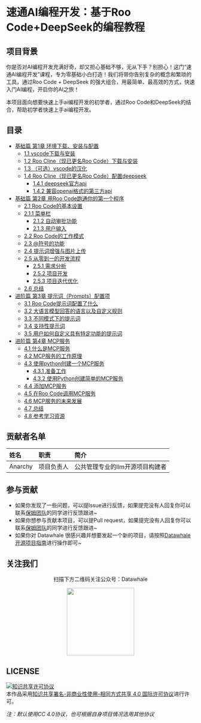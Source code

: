 # 速通AI编程开发：基于Roo Code+DeepSeek的编程教程

## 项目背景

你是否对AI编程开发充满好奇，却又担心基础不够，无从下手？别担心！这门“速通AI编程开发”课程，专为零基础小白打造！我们将带你告别复杂的概念和繁琐的工具，通过Roo Code + DeepSeek 的强大组合，用最简单、最高效的方式，快速入门AI编程，开启你的AI之旅！

本项目面向想要快速上手ai编程开发的初学者，通过Roo Code和DeepSeek的结合，帮助初学者快速上手ai编程开发。

## 目录
- [基础篇 第1章 环境下载、安装与配置](https://github.com/datawhalechina/smart-dev/blob/main/docs/chapter1/chapter1.md)
  - [1.1 vscode下载与安装](https://github.com/datawhalechina/smart-dev/blob/main/docs/chapter1/chapter1.md)
  - [1.2 Roo Cline（现已更名Roo Code）下载与安装](https://github.com/datawhalechina/smart-dev/blob/main/docs/chapter1/chapter1.md)
  - [1.3 （可选）vscode的汉化](https://github.com/datawhalechina/smart-dev/blob/main/docs/chapter1/chapter1.md)
  - [1.4 Roo Cline（现已更名Roo Code）配置deepseek](https://github.com/datawhalechina/smart-dev/blob/main/docs/chapter1/chapter1.md)
    - [1.4.1 deepseek官方api](https://github.com/datawhalechina/smart-dev/blob/main/docs/chapter1/chapter1.md)
    - [1.4.2 兼容openai格式的第三方api](https://github.com/datawhalechina/smart-dev/blob/main/docs/chapter1/chapter1.md)
- [基础篇 第2章 用Roo Code跑通你的第一个程序](https://github.com/datawhalechina/smart-dev/blob/main/docs/chapter2/chapter2.md)
  - [2.1 Roo Code的基本设置](https://github.com/datawhalechina/smart-dev/blob/main/docs/chapter2/chapter2.md)
  - [2.1.1 菜单栏](https://github.com/datawhalechina/smart-dev/blob/main/docs/chapter2/chapter2.md)
    - [2.1.2 自动审批功能](https://github.com/datawhalechina/smart-dev/blob/main/docs/chapter2/chapter2.md)
    - [2.1.3 用户输入](https://github.com/datawhalechina/smart-dev/blob/main/docs/chapter2/chapter2.md)
  - [2.2 Roo Code的工作模式](https://github.com/datawhalechina/smart-dev/blob/main/docs/chapter2/chapter2.md)
  - [2.3 @符号的功能](https://github.com/datawhalechina/smart-dev/blob/main/docs/chapter2/chapter2.md)
  - [2.4 提示词增强与图片上传](https://github.com/datawhalechina/smart-dev/blob/main/docs/chapter2/chapter2.md)
  - [2.5 从零到一的开发流程](https://github.com/datawhalechina/smart-dev/blob/main/docs/chapter2/chapter2.md)
    - [2.5.1 需求分析](https://github.com/datawhalechina/smart-dev/blob/main/docs/chapter2/chapter2.md)
    - [2.5.2 项目开发](https://github.com/datawhalechina/smart-dev/blob/main/docs/chapter2/chapter2.md)
    - [2.5.3 项目迭代优化](https://github.com/datawhalechina/smart-dev/blob/main/docs/chapter2/chapter2.md)
  - [2.6 总结](https://github.com/datawhalechina/smart-dev/blob/main/docs/chapter2/chapter2.md)
- [进阶篇 第3章 提示词（Prompts）配置项](https://github.com/datawhalechina/smart-dev/blob/main/docs/chapter3/chapter3.md)
  - [3.1 Roo Code提示词配置了什么](https://github.com/datawhalechina/smart-dev/blob/main/docs/chapter3/chapter3.md)
  - [3.2 大语言模型回答的语言以及自定义规则](https://github.com/datawhalechina/smart-dev/blob/main/docs/chapter3/chapter3.md)
  - [3.3 不同模式下的提示词](https://github.com/datawhalechina/smart-dev/blob/main/docs/chapter3/chapter3.md)
  - [3.4 支持性提示词](https://github.com/datawhalechina/smart-dev/blob/main/docs/chapter3/chapter3.md)
  - [3.5 用户如何自定义具有特定功能的提示词](https://github.com/datawhalechina/smart-dev/blob/main/docs/chapter3/chapter3.md)
- [进阶篇 第4章 MCP服务](https://github.com/datawhalechina/smart-dev/blob/main/docs/chapter4/chapter4.md)
  - [4.1 什么是MCP服务](https://github.com/datawhalechina/smart-dev/blob/main/docs/chapter4/chapter4.md)
  - [4.2 MCP服务的工作原理](https://github.com/datawhalechina/smart-dev/blob/main/docs/chapter4/chapter4.md)
  - [4.3 使用python创建一个MCP服务](https://github.com/datawhalechina/smart-dev/blob/main/docs/chapter4/chapter4.md)
    - [4.3.1 准备工作](https://github.com/datawhalechina/smart-dev/blob/main/docs/chapter4/chapter4.md)
    - [4.3.2 使用Python创建简单的MCP服务](https://github.com/datawhalechina/smart-dev/blob/main/docs/chapter4/chapter4.md)
  - [4.4 添加MCP服务](https://github.com/datawhalechina/smart-dev/blob/main/docs/chapter4/chapter4.md)
  - [4.5 在Roo Code调用MCP服务](https://github.com/datawhalechina/smart-dev/blob/main/docs/chapter4/chapter4.md)
  - [4.6 MCP服务的未来发展](https://github.com/datawhalechina/smart-dev/blob/main/docs/chapter4/chapter4.md)
  - [4.7 总结](https://github.com/datawhalechina/smart-dev/blob/main/docs/chapter4/chapter4.md)
  - [4.8 参考学习资源](https://github.com/datawhalechina/smart-dev/blob/main/docs/chapter4/chapter4.md)

## 贡献者名单

| 姓名 | 职责 | 简介 |
| :----| :---- | :---- |
| Anarchy | 项目负责人 | 公共管理专业的llm开源项目构建者 |

## 参与贡献

- 如果你发现了一些问题，可以提Issue进行反馈，如果提完没有人回复你可以联系[保姆团队](https://github.com/datawhalechina/DOPMC/blob/main/OP.md)的同学进行反馈跟进~
- 如果你想参与贡献本项目，可以提Pull request，如果提完没有人回复你可以联系[保姆团队](https://github.com/datawhalechina/DOPMC/blob/main/OP.md)的同学进行反馈跟进~
- 如果你对 Datawhale 很感兴趣并想要发起一个新的项目，请按照[Datawhale开源项目指南](https://github.com/datawhalechina/DOPMC/blob/main/GUIDE.md)进行操作即可~

## 关注我们

<div align=center>
<p>扫描下方二维码关注公众号：Datawhale</p>
<img src="https://raw.githubusercontent.com/datawhalechina/pumpkin-book/master/res/qrcode.jpeg" width = "180" height = "180">
</div>

## LICENSE

<a rel="license" href="http://creativecommons.org/licenses/by-nc-sa/4.0/"><img alt="知识共享许可协议" style="border-width:0" src="https://img.shields.io/badge/license-CC%20BY--NC--SA%204.0-lightgrey" /></a><br />本作品采用<a rel="license" href="http://creativecommons.org/licenses/by-nc-sa/4.0/">知识共享署名-非商业性使用-相同方式共享 4.0 国际许可协议</a>进行许可。

*注：默认使用CC 4.0协议，也可根据自身项目情况选用其他协议*
